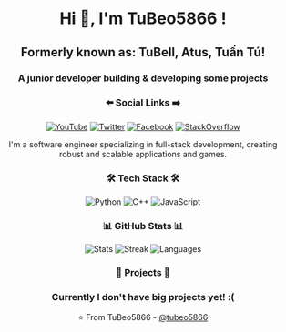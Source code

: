 <!-- Introduction -->
<h1 align="center">Hi 👋, I'm TuBeo5866 !</h1>
<h2 align="center">Formerly known as: TuBell, Atus, Tuấn Tú!</h2>
<h3 align="center">A junior developer building & developing some projects</h3>

<!-- Social Media Links -->
<h3 align="center">⬅️ Social Links ➡️</h3>
<p align="center" width: 50px;>
  <a href="https://youtube.com/@tubeo5866" target="blank"><img align="center" src="https://img.icons8.com/fluent/48/000000/youtube.png" alt="YouTube" /></a>
  <a href="https://twitter.com/yourusername" target="blank"><img align="center" src="https://img.icons8.com/fluent/48/000000/twitter.png" alt="Twitter" /></a>
  <a href="https://facebook.com/taucoe0" target="blank"><img align="center" src="https://img.icons8.com/?size=100&id=118497&format=png&color=000000" alt="Facebook" /></a>
  <a href="https://stackoverflow.com/users/yourusername" target="blank"><img align="center" src="https://img.icons8.com/fluent/48/000000/stackoverflow.png" alt="StackOverflow" /></a>
</p>

<!-- About Me -->
<p align="center">I'm a software engineer specializing in full-stack development, creating robust and scalable applications and games.</p>

<!-- Tech Stack -->
<h3 align="center">🛠 Tech Stack 🛠</h3>
<p align="center">
  <img src="https://img.icons8.com/color/48/000000/python.png" alt="Python"/>
  <img src="https://img.icons8.com/color/48/000000/c#.png" alt="C++"/>
  <img src="https://img.icons8.com/color/48/000000/javascript.png" alt="JavaScript"/>
</p>

<!-- GitHub Stats -->
<h3 align="center">📊 GitHub Stats 📊</h3>
<p align="center">
  <img src="https://github-readme-stats.vercel.app/api?username=tubeo5866&show_icons=true&theme=tokyonight" alt=" Stats" />
  <img src="https://github-readme-streak-stats.herokuapp.com/?user=tubeo5866&theme=tokyonight" alt="Streak" />
  <img src="https://github-readme-stats.vercel.app/api/top-langs/?username=tubeo5866&layout=compact&theme=tokyonight" alt="Languages" />
</p>

<!-- Projects -->
<h3 align="center">🚀 Projects 🚀</h3>
<p align="center">
  <h3 align="center">Currently I don't have big projects yet! :( </h1>
</p>

<!-- Footer -->
<p align="center">⭐️ From TuBeo5866 - <a href="https://github.com/tubeo5866">@tubeo5866</a></p>
